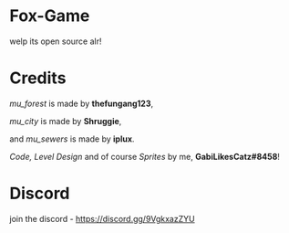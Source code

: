 # Fox-Game
welp its open source alr!

# Credits
*mu_forest* is made by **thefungang123**,

*mu_city* is made by **Shruggie**,

and *mu_sewers* is made by **iplux**.

*Code, Level Design* and of course *Sprites* by me, **GabiLikesCatz#8458**!

# Discord
join the discord - https://discord.gg/9VgkxazZYU
